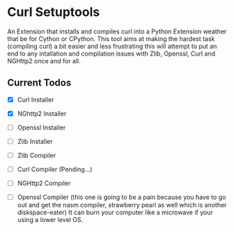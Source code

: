 # Curl Setuptools
An Extension that installs and compiles curl into a Python Extension weather that be for Cython or CPython.
This tool aims at making the hardest task (compiling curl) a bit easier and less frustrating
this will attempt to put an end to any intallation and compilation issues with Zlib, Openssl, Curl and NGHttp2 once and for all.

## Current Todos
- [x] Curl Installer
- [x] NGhttp2 Installer
- [ ] Openssl Installer
- [ ] Zlib Installer

- [ ] Zlib Compiler
- [ ] Curl Compiler (Pending...)
- [ ] NGHttp2 Compiler
- [ ] Openssl Compiler (this one is going to be a pain because you have to go out and get the nasm compiler, strawberry pearl as well which is another diskspace-eater)
      It can burn your computer like a microwave if your using a lower level OS.
